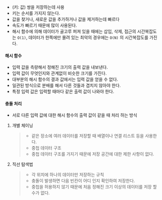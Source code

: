 - (키: 값) 쌍을 저장하는데 사용
- 키는 순서를 가지지 않는다.
- 값을 찾거나, 새로운 값을 추가하거나 값을 제거하는데 빠르다
- 속도가 빠르기 때문에 많이 사용된다.
- 해시 함수에 의해 데이터가 골고루 퍼져 있을 때에는 삽입, 삭제, 접근의 시간복잡도는 `O(1)`, 데이터가 한쪽에만 몰려 있는 최악의 경우에는 `O(N)` 의 시간복잡도를 가진다.

#### 해시 함수

- 입력 값을 측량해서 정해진 크기의 출력 값을 내보낸다.
- 입력 값이 무엇인지와 관계없이 비슷한 크기를 가진다.
- 대부분의 해시 함수의 결과 값에서는 입력 값을 얻을 수 없다.
- 일관된 방식으로 분배를 해서 다른 것들과 겹치지 않아야 한다.
- 특정 입력 값은 입력할 때마다 같은 출력 값이 나와야 한다.

#### 충돌 처리

- 서로 다른 입력 값에 대한 해시 함수의 출력 값이 같을 때 처리 하는 방식

1. 개별 체이닝

   > - 같은 장소에 여러 데이터를 저장할 때 배열이나 연결 리스트 등을 사용한다.
   > - 중첩 데이터 구조
   > - 중첩 데이터 구조를 가지기 때문에 저장 공간에 대한 제한 사항이 없다.

2. 직선 탐색법

   > - 각 위치에 하나의 데이터만 저장하는 규칙
   > - 충돌이 발생하면 다음 빈칸이 어디 인지 확인하여 저장한다.
   > - 중첩을 허용하지 않기 때문에 처음 정해진 크기 이상의 데이터를 저장 할 수가 없다.
